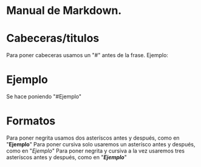 # Manual de Markdown.
# Cabeceras/titulos
Para poner cabeceras usamos un "#" antes de la frase.
Ejemplo:
# Ejemplo
Se hace poniendo "#Ejemplo"

# Formatos
Para poner negrita usamos dos asteríscos antes y después, como en "**Ejemplo**"
Para poner cursiva solo usaremos un asterísco antes y después, como en "*Ejemplo*"
Para poner negrita y cursiva a la vez usaremos tres asteríscos antes y después, como en "***Ejemplo***"